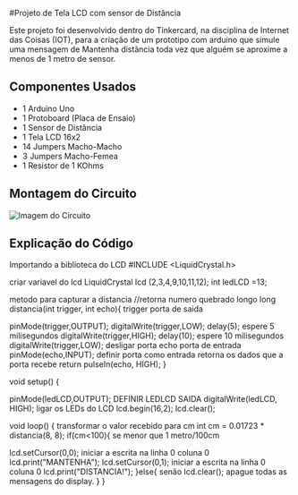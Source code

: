 #Projeto de Tela LCD com sensor de Distãncia

Este projeto foi desenvolvido dentro do Tinkercard, na disciplina de Internet das Coisas 
(IOT), para a criação de um prototipo com arduino que simule uma mensagem de Mantenha
distãncia toda vez que alguém se aproxime a menos de 1 metro de sensor.

## Componentes Usados
- 1 Arduino Uno
- 1 Protoboard (Placa de Ensaio)
- 1 Sensor de Distãncia
- 1 Tela LCD 16x2
- 14 Jumpers Macho-Macho
- 3 Jumpers Macho-Femea
- 1 Resistor de 1 KOhms

 ## Montagem do Circuito
 ![Imagem do Circuito](TelaLCD.png) 

 ## Explicação do Código

 Importando a biblioteca do LCD
 #INCLUDE <LiquidCrystal.h>

 criar variavel do lcd
LiquidCrystal lcd (2,3,4,9,10,11,12);
int ledLCD =13;

metodo para capturar a distancia
//retorna numero quebrado longo
long distancia(int trigger, int echo){
trigger porta de saida

pinMode(trigger,OUTPUT);
   digitalWrite(trigger,LOW);
  delay(5); espere 5 milisegundos
  digitalWrite(trigger,HIGH);
  delay(10); espere 10 milisegundos
   digitalWrite(trigger,LOW); desligar porta
    echo porta de entrada
     pinMode(echo,INPUT); definir porta como entrada
     retorna os dados que a porta recebe
  return pulseIn(echo, HIGH);
}

void setup()
{
  
 pinMode(ledLCD,OUTPUT); DEFINIR LEDLCD SAIDA
  digitalWrite(ledLCD, HIGH); ligar os LEDs do LCD
  lcd.begin(16,2); 
  lcd.clear();
  
  
void loop()
{
transformar o valor recebido para cm
  int cm = 0.01723 * distancia(8, 8);
  if(cm<100){ se menor que 1 metro/100cm

  lcd.setCursor(0,0); iniciar a escrita na linha 0 coluna 0
   lcd.print("MANTENHA");
   lcd.setCursor(0,1); iniciar a escrita na linha 0 coluna 0
   lcd.print("DISTANCIA!");
     }else{ senão
      lcd.clear(); apague todas as mensagens do display.
  }
}
   
